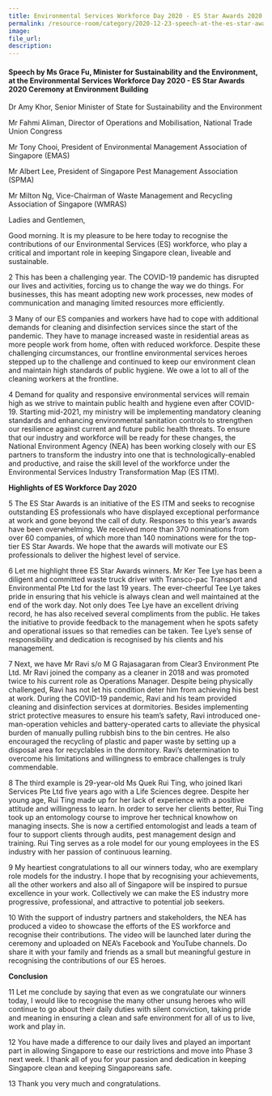 ```yaml
---  
title: Environmental Services Workforce Day 2020 - ES Star Awards 2020 Ceremony - Ms Grace Fu  
permalink: /resource-room/category/2020-12-23-speech-at-the-es-star-awards-2020-ceremony/  
image:  
file_url:  
description:  
---  
```


#### Speech by Ms Grace Fu, Minister for Sustainability and the Environment, at the Environmental Services Workforce Day 2020 - ES Star Awards 2020 Ceremony at Environment Building  

Dr Amy Khor, Senior Minister of State for Sustainability and the Environment  

Mr Fahmi Aliman, Director of Operations and Mobilisation, National Trade Union Congress   

Mr Tony Chooi, President of Environmental Management Association of Singapore (EMAS)  

Mr Albert Lee, President of Singapore Pest Management Association (SPMA)  

Mr Milton Ng, Vice-Chairman of Waste Management and Recycling Association of Singapore (WMRAS)  

Ladies and Gentlemen,  

Good morning. It is my pleasure to be here today to recognise the contributions of our Environmental Services (ES) workforce, who play a critical and important role in keeping Singapore clean, liveable and sustainable.  

2 This has been a challenging year. The COVID-19 pandemic has disrupted our lives and activities, forcing us to change the way we do things. For businesses, this has meant adopting new work processes, new modes of communication and managing limited resources more efficiently.  

3 Many of our ES companies and workers have had to cope with additional demands for cleaning and disinfection services since the start of the pandemic. They have to manage increased waste in residential areas as more people work from home, often with reduced workforce. Despite these challenging circumstances, our frontline environmental services heroes stepped up to the challenge and continued to keep our environment clean and maintain high standards of public hygiene. We owe a lot to all of the cleaning workers at the frontline.  

4 Demand for quality and responsive environmental services will remain high as we strive to maintain public health and hygiene even after COVID-19. Starting mid-2021, my ministry will be implementing mandatory cleaning standards and enhancing environmental sanitation controls to strengthen our resilience against current and future public health threats. To ensure that our industry and workforce will be ready for these changes, the National Environment Agency (NEA) has been working closely with our ES partners to transform the industry into one that is technologically-enabled and productive, and raise the skill level of the workforce under the Environmental Services Industry Transformation Map (ES ITM).  

**Highlights of ES Workforce Day 2020**  

5 The ES Star Awards is an initiative of the ES ITM and seeks to recognise outstanding ES professionals who have displayed exceptional performance at work and gone beyond the call of duty. Responses to this year’s awards have been overwhelming. We received more than 370 nominations from over 60 companies, of which more than 140 nominations were for the top-tier ES Star Awards. We hope that the awards will motivate our ES professionals to deliver the highest level of service.  

6 Let me highlight three ES Star Awards winners. Mr Ker Tee Lye has been a diligent and committed waste truck driver with Transco-pac Transport and Environmental Pte Ltd for the last 19 years. The ever-cheerful Tee Lye takes pride in ensuring that his vehicle is always clean and well maintained at the end of the work day. Not only does Tee Lye have an excellent driving record, he has also received several compliments from the public. He takes the initiative to provide feedback to the management when he spots safety and operational issues so that remedies can be taken. Tee Lye’s sense of responsibility and dedication is recognised by his clients and his management.  

7 Next, we have Mr Ravi s/o M G Rajasagaran from Clear3 Environment Pte Ltd. Mr Ravi joined the company as a cleaner in 2018 and was promoted twice to his current role as Operations Manager. Despite being physically challenged, Ravi has not let his condition deter him from achieving his best at work. During the COVID-19 pandemic, Ravi and his team provided cleaning and disinfection services at dormitories. Besides implementing strict protective measures to ensure his team’s safety, Ravi introduced one-man-operation vehicles and battery-operated carts to alleviate the physical burden of manually pulling rubbish bins to the bin centres. He also encouraged the recycling of plastic and paper waste by setting up a disposal area for recyclables in the dormitory. Ravi’s determination to overcome his limitations and willingness to embrace challenges is truly commendable.  

8 The third example is 29-year-old Ms Quek Rui Ting, who joined Ikari Services Pte Ltd five years ago with a Life Sciences degree. Despite her young age, Rui Ting made up for her lack of experience with a positive attitude and willingness to learn. In order to serve her clients better, Rui Ting took up an entomology course to improve her technical knowhow on managing insects. She is now a certified entomologist and leads a team of four to support clients through audits, pest management design and training. Rui Ting serves as a role model for our young employees in the ES industry with her passion of continuous learning.  

9 My heartiest congratulations to all our winners today, who are exemplary role models for the industry. I hope that by recognising your achievements, all the other workers and also all of Singapore will be inspired to pursue excellence in your work. Collectively we can make the ES industry more progressive, professional, and attractive to potential job seekers.  

10 With the support of industry partners and stakeholders, the NEA has produced a video to showcase the efforts of the ES workforce and recognise their contributions. The video will be launched later during the ceremony and uploaded on NEA’s Facebook and YouTube channels. Do share it with your family and friends as a small but meaningful gesture in recognising the contributions of our ES heroes.  

**Conclusion**  

11 Let me conclude by saying that even as we congratulate our winners today, I would like to recognise the many other unsung heroes who will continue to go about their daily duties with silent conviction, taking pride and meaning in ensuring a clean and safe environment for all of us to live, work and play in.  

12 You have made a difference to our daily lives and played an important part in allowing Singapore to ease our restrictions and move into Phase 3 next week. I thank all of you for your passion and dedication in keeping Singapore clean and keeping Singaporeans safe.  

13 Thank you very much and congratulations.  

